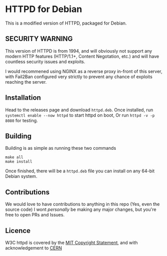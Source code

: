 # HTTPD for Debian
This is a modified version of HTTPD, packaged for Debian.

## SECURITY WARNING
This version of HTTPD is from 1994, and will obviously not support any modern HTTP features (HTTP/1.1+, Content Negotation, etc.) and will have countless security issues and exploits.

I would recommened using NGINX as a reverse proxy in-front of this server, with Fail2Ban configured very strictly to prevent any chance of exploits reaching the server.

## Installation
Head to the releases page and download `httpd.deb`.
Once installed, run `systemctl enable --now httpd` to start httpd on boot,
Or run `httpd -v -p 8080` for testing.

## Building
Building is as simple as running these two commands
```
make all
make install
```
Once finished, there will be a `httpd.deb` file you can install on any 64-bit Debian system.

## Contributions
We would love to have contributions to anything in this repo (Yes, even the source code)
I wont *personally* be making any major changes, but you're free to open PRs and Issues.

## Licence
W3C httpd is covered by the [MIT Copyright Statement](COPYRIGHT), and with acknowledgement to [CERN](CERN)
